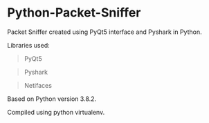 # Python-Packet-Sniffer

Packet Sniffer created using PyQt5 interface and Pyshark in Python.

Libraries used: 
> PyQt5

> Pyshark

> Netifaces

Based on Python version 3.8.2.

Compiled using python virtualenv.
